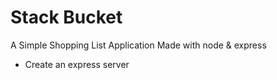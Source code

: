# Stack Bucket 
 A Simple Shopping List Application Made with node & express

 - Create an express server

